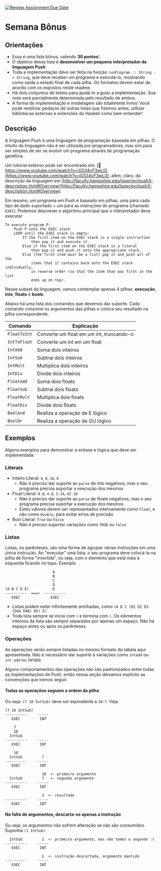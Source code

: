 [![Review Assignment Due Date](https://classroom.github.com/assets/deadline-readme-button-24ddc0f5d75046c5622901739e7c5dd533143b0c8e959d652212380cedb1ea36.svg)](https://classroom.github.com/a/pBgjqJdP)
# Semana Bônus
## Orientações

- Essa é uma lista bônus, valendo **30 pontos**!
- O objetivo dessa lista é **desenvolver um pequeno interpretador da linguagem Push**
- Toda a implementação deve ser feita na função `runProgram :: String -> String`, que deve receber um programa e executá-lo, mostrando como saída o estado final de cada pilha. Os formatos devem estar de acordo com os expostos neste readme.
- Há dois conjuntos de testes para ajudá-lo a guiar a implementação. Sua nota será parcialmente determinada pelo resultado de ambos.
- A forma de implementação e modelagem são totalmente livres! Você pode reutilizar pedaços de outras listas que fizemos antes, utilizar bibliotecas externas e extensões do Haskell como bem entender!

## Descrição

A linguagem Push é uma linguagem de programação baseada em pilhas. O intuito da linguagem não é ser utilizada por programadores, mas sim para ser simples de ser se evoluir um programa através de programação genética.

Um tutorial extenso pode ser encontrado em: [🎥https://www.youtube.com/watch?v=iG534vF3wL0](https://www.youtube.com/watch?v=iG534vF3wL0), além, claro, da descrição da linguagem em [http://faculty.hampshire.edu/lspector/push3-description.html#Overview](http://faculty.hampshire.edu/lspector/push3-description.html#Overview).

Em resumo, um programa em Push é baseado em pilhas: uma para cada tipo de dado suportado + um para as instruções do programa (chamado `EXEC`). Podemos descrever o algoritmo principal que o interpretador deve executar

```
To execute program P:
    Push P onto the EXEC stack
    LOOP until the EXEC stack is empty:
        If the first item on the EXEC stack is a single instruction 
            then pop it and execute it.
        Else if the first item on the EXEC stack is a literal 
            then pop it and push it onto the appropriate stack.
        Else (the first item must be a list) pop it and push all of the
            items that it contains back onto the EXEC stack individually,
            in reverse order (so that the item that was first in the list
            ends up on top).
```

Nesse subset da linguagem, vamos contemplar apenas 4 pilhas: **execução**, **ints**, **floats** e **bools**. 


Abaixo há uma lista dos comandos que devemos dar suporte. Cada comando consome os argumentos das pilhas e coloca seu resultado na pilha correspondente.

| Comando      | Explicação                               |
| ------------ | ---------------------------------------- |
| `FloatToInt` | Converte um float em um int, truncando-o |
| `IntToFloat` | Converte um int em um float              |
| `IntAdd`     | Soma dois inteiros                       |
| `IntSub`     | Subtrai dois inteiros                    |
| `IntMult`    | Multiplica dois inteiros                 |
| `IntDiv`     | Divide dois inteiros                     |
| `FloatAdd`   | Soma dois floats                         |
| `FloatSub`   | Subtrai dois floats                      |
| `FloatMult`  | Multiplica dois floats                   |
| `FloatDiv`   | Divide dois floats                       |
| `BoolAnd`    | Realiza a operação de E lógico           |
| `BoolOr`     | Realiza a operação de OU lógico          |

## Exemplos

Alguns exemplos para demonstrar a sintaxe e lógica que deve ser implementada:

### Literais
- Inteiro Literal: `4`, `8`, `16`, `0`
  - Não é preciso dar suporte ao `parse` de ints negativos, mas o seu programa precisa suportar a execução dos mesmos
- Float Literal: `0.0`, `4.0`, `3.14`, `42.18`
  - Não é preciso dar suporte ao `parse` de floats negativos, mas o seu programa precisa suportar a execução dos mesmos
  - Estes valores devem ser representados internamente como `Float`, e não como `Double`, para evitar erros de precisão
- Bool Literal: `True` ou `False`
  - Não é preciso suportar variações como `TRUE` ou `false`

### Listas

Listas, ou parênteses, são uma forma de agrupar várias instruções em uma única instrução.
Ao "executar" uma lista, o seu programa deve colocá-la na pilha de forma "invertida", ou seja, com o elemento que está mais à esquerda ficando no topo.
Exemplo

```
                      A
                      B
                      C
                      D
(A B C D E)           E
----------  ===>  ----------
   EXEC              EXEC   
```

- Listas podem estar infinitamente aninhadas, como `(A B C (D1 D2 D3 (D4A D4B) D5) E)`
- Toda lista sempre se inicia com `(` e termina com `)`. Os elementos internos da lista são sempre separados por apenas um espaço. Não há espaço antes ou após os parênteses.

### Operações

As operações serão sempre listadas no mesmo formato da tabela aqui apresentada. Não é necessário dar suporte à variações como `intadd` ou `int_add` ou `INTADD`.

Alguns comportamentos das operações não são padronizados entre todas as implementações de Push, então nessa seção deixamos explícito as convenções que iremos seguir.

#### Todas as operações seguem a ordem da pilha

Ou seja: `(7 10 IntSub)` deve ser equivalente a `10-7`. Veja:

```
(7 10 IntSub)
----------     -----
   EXEC         INT

    7
    10
  IntSub
----------     -----
   EXEC         INT
   
    10
  IntSub         7
----------     -----
   EXEC         INT

                 10  <- primeiro argumento
  IntSub         7   <- segundo argumento
----------     -----
   EXEC         INT

                 3  <- resultado
----------     -----
   EXEC         INT
```

#### Na falta de argumentos, descarta-se apenas a instrução

Ou seja, os argumentos não sofrem alteração se não são consumidos. Suponha `(1 IntSub)` 

```
  IntSub         1  <- primeiro argumento, mas não temos o segundo :(
----------     -----
   EXEC         INT

                 1  <- instrução descartada, argumento mantido
----------     -----
   EXEC         INT
```
